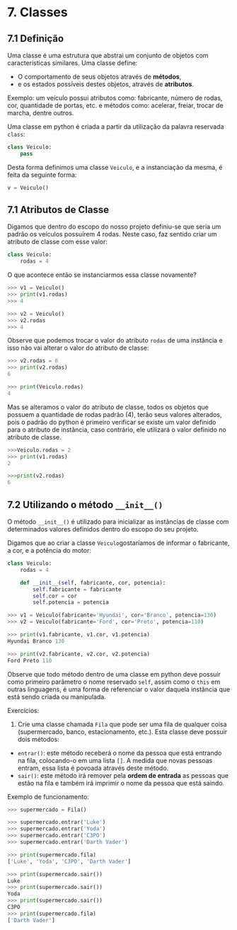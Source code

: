 # 7. Classes

## 7.1 Definição

Uma classe é uma estrutura que abstrai um conjunto de objetos com características similares. Uma classe define:
- O comportamento de seus objetos através de **métodos**, 
- e os estados possíveis destes objetos, através de **atributos**.

Exemplo:  um veículo possui atributos como: fabricante, número de rodas, cor, quantidade de portas, etc. e métodos como: acelerar, freiar, trocar de marcha, dentre outros.

Uma classe em python é criada a partir da utilização da palavra reservada `class`:

```python
class Veiculo:
    pass
```

Desta forma definimos uma classe `Veiculo`, e a instanciação da mesma, é feita da seguinte forma:

```python
v = Veiculo()
```

## 7.1 Atributos de Classe

Digamos que dentro do escopo do nosso projeto definiu-se que seria um padrão os veículos possuírem 4 rodas. Neste caso, faz sentido criar um atributo de classe com esse valor:

```python
class Veiculo:
    rodas = 4
```

O que acontece então se instanciarmos essa classe novamente?

```python
>>> v1 = Veiculo()
>>> print(v1.rodas)
>>> 4

>>> v2 = Veiculo()
>>> v2.rodas
>>> 4
```

Observe que podemos trocar o valor do atributo `rodas` de uma instância e isso não vai alterar o valor do atributo de classe:

```python
>>> v2.rodas = 6
>>> print(v2.rodas)
6

>>> print(Veiculo.rodas)
4
```

Mas se alteramos o valor do atributo de classe, todos os objetos que possuem a quantidade de rodas padrão (4), terão seus valores alterados, pois o padrão do python é primeiro verificar se existe um valor definido para o atributo de instância, caso contrário, ele utilizará o valor definido no atributo de classe. 

```python
>>>Veiculo.rodas = 2
>>> print(v1.rodas)
2

>>>print(v2.rodas)
6 
```

## 7.2 Utilizando o  método `__init__()`

O método `__init__()` é utilizado para inicializar as instâncias de classe com determinados valores definidos dentro do escopo do seu projeto.

Digamos que ao criar a classe `Veiculo`gostaríamos de informar o fabricante, a cor, e a potência do motor:

```python
class Veiculo:
    rodas = 4

    def __init__(self, fabricante, cor, potencia):
        self.fabricante = fabricante
        self.cor = cor
        self.potencia = potencia
```

```python
>>> v1 = Veiculo(fabricante='Hyundai', cor='Branco', potencia=130)
>>> v2 = Veiculo(fabricante='Ford', cor='Preto', potencia=110)

>>> print(v1.fabricante, v1.cor, v1.potencia)
Hyundai Branco 130

>>> print(v2.fabricante, v2.cor, v2.potencia)
Ford Preto 110
```

Observe que todo método dentro de uma classe em python deve possuir como primeiro parâmetro o nome reservado `self`, assim como o `this` em outras linguagens, é uma forma de referenciar o valor daquela instância que está sendo criada ou manipulada.



Exercícios:

1. Crie uma classe chamada `Fila` que pode ser uma fila de qualquer coisa (supermercado, banco, estacionamento, etc.). Esta classe deve possuir dois métodos:
* `entrar()`: este método receberá o nome da pessoa que está entrando na fila, colocando-o em uma lista `[]`. A medida que novas pessoas entram, essa lista é povoada através deste método.
* `sair()`: este método irá remover pela **ordem de entrada** as pessoas que estão na fila e também irá imprimir o nome da pessoa que está saindo.

Exemplo de funcionamento:

```python
>>> supermercado = Fila()

>>> supermercado.entrar('Luke')
>>> supermercado.entrar('Yoda')
>>> supermercado.entrar('C3PO')
>>> supermercado.entrar('Darth Vader')

>>> print(supermercado.fila)
['Luke', 'Yoda', 'C3PO', 'Darth Vader']

>>> print(supermercado.sair())
Luke
>>> print(supermercado.sair())
Yoda
>>> print(supermercado.sair())
C3PO
>>> print(supermercado.fila)
['Darth Vader']
```